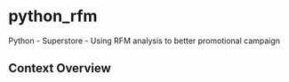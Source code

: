 # python_rfm 
Python - Superstore - Using RFM analysis to better promotional campaign

## Context Overview

